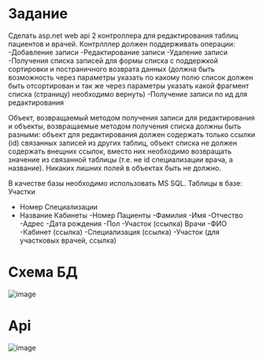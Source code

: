 # Задание 
Сделать asp.net web api 2 контроллера для редактирования таблиц пациентов и врачей.
Контрлллер должен поддерживать операции:
-Добавление записи
-Редактирование записи
-Удаление записи
-Получения списка записей для формы списка с поддержкой сортировки и постраничного возврата данных (должна быть возможность через параметры указать по какому полю список должен быть отсортирован и так же через параметры указать какой фрагмент списка (страницу) необходимо вернуть)
-Получение записи по ид для редактирования

Объект, возвращаемый методом получения записи для редактирования и объекты, возвращаемые методом получения списка должны быть разными:
объект для редактирования должен содержать только ссылки (id) связанных записей из других таблиц,
объект списка не должен содержать внещних ссылок, вместо них необходимо возвращать значение из связанной таблицы (т.е. не id специализации врача, а название).
Никаких лишних полей в объектах быть не должно.

В качестве базы необходимо использовать MS SQL.
Таблицы в базе:
Участки
- Номер
Специализации
- Название
Кабинеты 
-Номер
Пациенты
-Фамилия
-Имя
-Отчество
-Адрес
-Дата рождения
-Пол
-Участок (ссылка)
Врачи
-ФИО
-Кабинет (ссылка)
-Специализация (ссылка)
-Участок (для участковых врачей, ссылка)

# Схема БД 
![image](https://github.com/user-attachments/assets/2e364220-c0ed-42c7-8c26-f18b57b0b1df)

# Api
![image](https://github.com/user-attachments/assets/2707524b-a022-483d-8c04-d01c6b590eb4)

